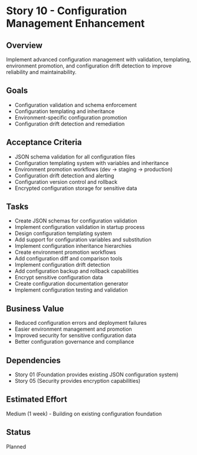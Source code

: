 # Story 10 - Configuration Management Enhancement

## Overview
Implement advanced configuration management with validation, templating, environment promotion, and configuration drift detection to improve reliability and maintainability.

## Goals
- Configuration validation and schema enforcement
- Configuration templating and inheritance
- Environment-specific configuration promotion
- Configuration drift detection and remediation

## Acceptance Criteria
- JSON schema validation for all configuration files
- Configuration templating system with variables and inheritance
- Environment promotion workflows (dev → staging → production)
- Configuration drift detection and alerting
- Configuration version control and rollback
- Encrypted configuration storage for sensitive data

## Tasks
- Create JSON schemas for configuration validation
- Implement configuration validation in startup process
- Design configuration templating system
- Add support for configuration variables and substitution
- Implement configuration inheritance hierarchies
- Create environment promotion workflows
- Add configuration diff and comparison tools
- Implement configuration drift detection
- Add configuration backup and rollback capabilities
- Encrypt sensitive configuration data
- Create configuration documentation generator
- Implement configuration testing and validation

## Business Value
- Reduced configuration errors and deployment failures
- Easier environment management and promotion
- Improved security for sensitive configuration data
- Better configuration governance and compliance

## Dependencies
- Story 01 (Foundation provides existing JSON configuration system)
- Story 05 (Security provides encryption capabilities)

## Estimated Effort
Medium (1 week) - Building on existing configuration foundation

## Status
Planned
